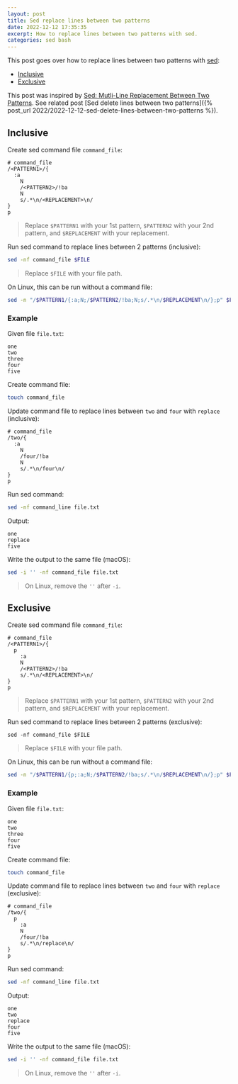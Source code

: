 ```yaml
---
layout: post
title: Sed replace lines between two patterns
date: 2022-12-12 17:35:35
excerpt: How to replace lines between two patterns with sed.
categories: sed bash
---
```


This post goes over how to replace lines between two patterns with [sed](https://wikipedia.org/wiki/Sed):

- [Inclusive](#inclusive)
- [Exclusive](#exclusive)

This post was inspired by [Sed: Mutli-Line Replacement Between Two Patterns](https://fahdshariff.blogspot.com/2012/12/sed-mutli-line-replacement-between-two.html). See related post [Sed delete lines between two patterns]({% post_url 2022/2022-12-12-sed-delete-lines-between-two-patterns %}).

## Inclusive

Create sed command file `command_file`:

```
# command_file
/<PATTERN1>/{
  :a
    N
    /<PATTERN2>/!ba
    N
    s/.*\n/<REPLACEMENT>\n/
}
p
```

> Replace `$PATTERN1` with your 1st pattern, `$PATTERN2` with your 2nd pattern, and `$REPLACEMENT` with your replacement.

Run sed command to replace lines between 2 patterns (inclusive):

```sh
sed -nf command_file $FILE
```

> Replace `$FILE` with your file path.

On Linux, this can be run without a command file:

```sh
sed -n "/$PATTERN1/{:a;N;/$PATTERN2/!ba;N;s/.*\n/$REPLACEMENT\n/};p" $FILE
```

### Example

Given file `file.txt`:

```
one
two
three
four
five
```

Create command file:

```sh
touch command_file
```

Update command file to replace lines between `two` and `four` with `replace` (inclusive):

```
# command_file
/two/{
  :a
    N
    /four/!ba
    N
    s/.*\n/four\n/
}
p
```

Run sed command:

```sh
sed -nf command_line file.txt
```

Output:

```
one
replace
five
```

Write the output to the same file (macOS):

```sh
sed -i '' -nf command_file file.txt
```

> On Linux, remove the `''` after `-i`.

## Exclusive

Create sed command file `command_file`:

```
# command_file
/<PATTERN1>/{
  p
    :a
    N
    /<PATTERN2>/!ba
    s/.*\n/<REPLACEMENT>\n/
}
p
```

> Replace `$PATTERN1` with your 1st pattern, `$PATTERN2` with your 2nd pattern, and `$REPLACEMENT` with your replacement.

Run sed command to replace lines between 2 patterns (exclusive):

```
sed -nf command_file $FILE
```

> Replace `$FILE` with your file path.

On Linux, this can be run without a command file:

```sh
sed -n "/$PATTERN1/{p;:a;N;/$PATTERN2/!ba;s/.*\n/$REPLACEMENT\n/};p" $FILE
```

### Example

Given file `file.txt`:

```
one
two
three
four
five
```

Create command file:

```sh
touch command_file
```

Update command file to replace lines between `two` and `four` with `replace` (exclusive):

```
# command_file
/two/{
  p
    :a
    N
    /four/!ba
    s/.*\n/replace\n/
}
p
```

Run sed command:

```sh
sed -nf command_line file.txt
```

Output:

```
one
two
replace
four
five
```

Write the output to the same file (macOS):

```sh
sed -i '' -nf command_file file.txt
```

> On Linux, remove the `''` after `-i`.
